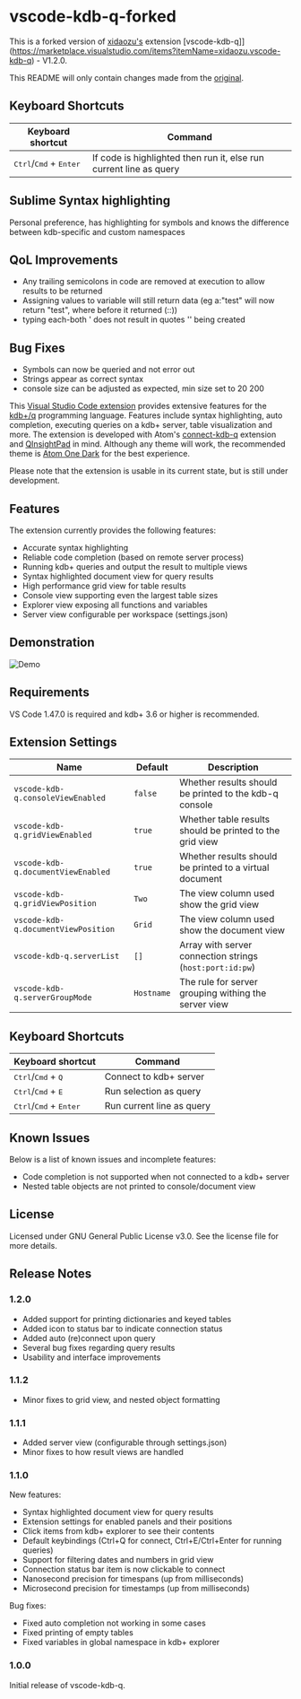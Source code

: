 # vscode-kdb-q-forked

This is a forked version of [xidaozu's](https://github.com/real-xidaozu/vscode-kdb-q) extension [vscode-kdb-q]](https://marketplace.visualstudio.com/items?itemName=xidaozu.vscode-kdb-q) - V1.2.0.


This README will only contain changes made from the [original](https://github.com/real-xidaozu/vscode-kdb-q).


## Keyboard Shortcuts

| Keyboard shortcut                                  | Command                                                            |
| ---------------------------------------------------| ------------------------------------------------------------------ |
| <kbd>Ctrl</kbd>/<kbd>Cmd</kbd> + <kbd>Enter</kbd>  | If code is highlighted then run it, else run current line as query |



## Sublime Syntax highlighting

Personal preference, has highlighting for symbols and knows the difference between kdb-specific and custom namespaces



## QoL Improvements

* Any trailing semicolons in code are removed at execution to allow results to be returned
* Assigning values to variable will still return data (eg a:"test" will now return "test", where before it returned (::))
* typing each-both ' does not result in quotes '' being created


## Bug Fixes 

* Symbols can now be queried and not error out
* Strings appear as correct syntax  
* console size can be adjusted as expected, min size set to 20 200















This [Visual Studio Code extension](https://marketplace.visualstudio.com/items?itemName=xidaozu.vscode-kdb-q) provides extensive features for the [kdb+/q](https://code.kx.com/q/) programming language.
Features include syntax highlighting, auto completion, executing queries on a kdb+ server, table visualization and more.
The extension is developed with Atom's [connect-kdb-q](https://github.com/quintanar401/connect-kdb-q) extension and [QInsightPad](http://www.qinsightpad.com/) in mind.
Although any theme will work, the recommended theme is [Atom One Dark](https://marketplace.visualstudio.com/items?itemName=akamud.vscode-theme-onedark) for the best experience.

Please note that the extension is usable in its current state, but is still under development.

## Features

The extension currently provides the following features:

* Accurate syntax highlighting
* Reliable code completion (based on remote server process)
* Running kdb+ queries and output the result to multiple views
* Syntax highlighted document view for query results
* High performance grid view for table results
* Console view supporting even the largest table sizes 
* Explorer view exposing all functions and variables
* Server view configurable per workspace (settings.json)

## Demonstration 

![Demo](https://github.com/real-xidaozu/real-xidaozu.github.io/blob/master/img/static/vscode-kdb-q-demo.gif?raw=true)

## Requirements

VS Code 1.47.0 is required and kdb+ 3.6 or higher is recommended.

## Extension Settings

| Name                                | Default    | Description                                              |
| ------------------------------------| ---------- | -------------------------------------------------------- |
| `vscode-kdb-q.consoleViewEnabled`   | `false`    | Whether results should be printed to the kdb-q console   |
| `vscode-kdb-q.gridViewEnabled`      | `true`     | Whether table results should be printed to the grid view |
| `vscode-kdb-q.documentViewEnabled`  | `true`     | Whether results should be printed to a virtual document  |
| `vscode-kdb-q.gridViewPosition`     | `Two`      | The view column used show the grid view                  |
| `vscode-kdb-q.documentViewPosition` | `Grid`     | The view column used show the document view              |
| `vscode-kdb-q.serverList`           | `[]`       | Array with server connection strings (`host:port:id:pw`) |
| `vscode-kdb-q.serverGroupMode`      | `Hostname` | The rule for server grouping withing the server view     |

## Keyboard Shortcuts

| Keyboard shortcut                                                | Command                      |
| ---------------------------------------------------------------- | ---------------------------- |
| <kbd>Ctrl</kbd>/<kbd>Cmd</kbd> + <kbd>Q</kbd>                    | Connect to kdb+ server       |
| <kbd>Ctrl</kbd>/<kbd>Cmd</kbd> + <kbd>E</kbd>                    | Run selection as query       |
| <kbd>Ctrl</kbd>/<kbd>Cmd</kbd> + <kbd>Enter</kbd>                | Run current line as query    |

## Known Issues

Below is a list of known issues and incomplete features:

* Code completion is not supported when not connected to a kdb+ server
* Nested table objects are not printed to console/document view

## License

Licensed under GNU General Public License v3.0.
See the license file for more details.

## Release Notes

### 1.2.0

* Added support for printing dictionaries and keyed tables
* Added icon to status bar to indicate connection status
* Added auto (re)connect upon query
* Several bug fixes regarding query results
* Usability and interface improvements

### 1.1.2

* Minor fixes to grid view, and nested object formatting

### 1.1.1

* Added server view (configurable through settings.json)
* Minor fixes to how result views are handled

### 1.1.0

New features:

* Syntax highlighted document view for query results
* Extension settings for enabled panels and their positions
* Click items from kdb+ explorer to see their contents
* Default keybindings (Ctrl+Q for connect, Ctrl+E/Ctrl+Enter for running queries)
* Support for filtering dates and numbers in grid view
* Connection status bar item is now clickable to connect
* Nanosecond precision for timespans (up from milliseconds)
* Microsecond precision for timestamps (up from milliseconds)

Bug fixes:

* Fixed auto completion not working in some cases
* Fixed printing of empty tables
* Fixed variables in global namespace in kdb+ explorer

### 1.0.0

Initial release of vscode-kdb-q.
